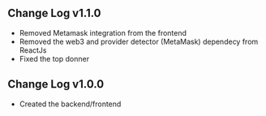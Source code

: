 ## Change Log v1.1.0

- Removed Metamask integration from the frontend
- Removed the web3 and provider detector (MetaMask) dependecy from ReactJs
- Fixed the top donner

## Change Log v1.0.0

- Created the backend/frontend
